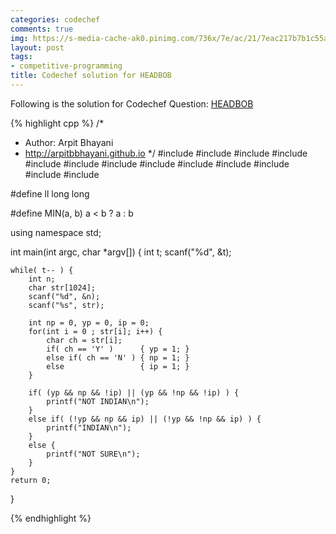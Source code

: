 ```yaml
---
categories: codechef
comments: true
img: https://s-media-cache-ak0.pinimg.com/736x/7e/ac/21/7eac217b7b1c55ab7fd56758e4e181be.jpg
layout: post
tags:
- competitive-programming
title: Codechef solution for HEADBOB
---
```


Following is the solution for Codechef Question: [HEADBOB](https://www.codechef.com/problems/HEADBOB)

{% highlight cpp %}
/*
 *  Author: Arpit Bhayani
 *  http://arpitbbhayani.github.io
 */
#include <cmath>
#include <cstdio>
#include <cstdlib>
#include <climits>
#include <deque>
#include <iostream>
#include <list>
#include <limits>
#include <map>
#include <queue>
#include <set>
#include <stack>
#include <vector>

#define ll long long

#define MIN(a, b) a < b ? a : b

using namespace std;

int main(int argc, char *argv[]) {
    int t;
    scanf("%d", &t);

    while( t-- ) {
        int n;
        char str[1024];
        scanf("%d", &n);
        scanf("%s", str);

        int np = 0, yp = 0, ip = 0;
        for(int i = 0 ; str[i]; i++) {
            char ch = str[i];
            if( ch == 'Y' )      { yp = 1; }
            else if( ch == 'N' ) { np = 1; }
            else                 { ip = 1; }
        }

        if( (yp && np && !ip) || (yp && !np && !ip) ) {
            printf("NOT INDIAN\n");
        }
        else if( (!yp && np && ip) || (!yp && !np && ip) ) {
            printf("INDIAN\n");
        }
        else {
            printf("NOT SURE\n");
        }
    }
    return 0;
}

{% endhighlight %}
